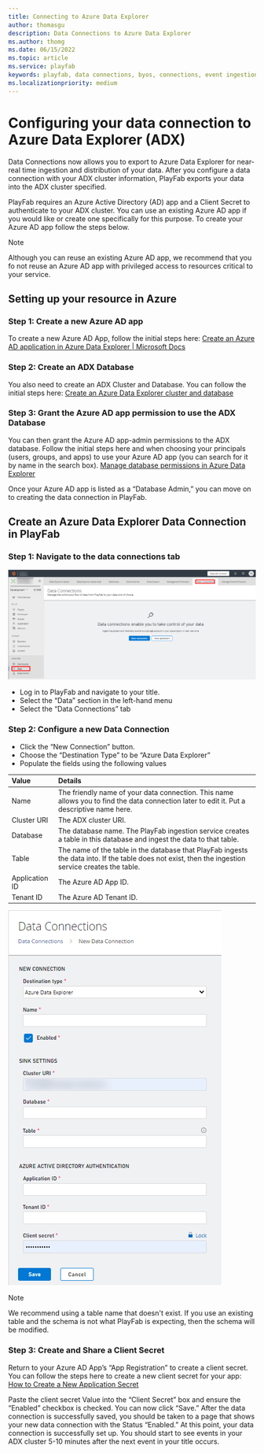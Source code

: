 ```yaml
---
title: Connecting to Azure Data Explorer
author: thomasgu
description: Data Connections to Azure Data Explorer
ms.author: thomg
ms.date: 06/15/2022
ms.topic: article
ms.service: playfab
keywords: playfab, data connections, byos, connections, event ingestion
ms.localizationpriority: medium
---
```

# Configuring your data connection to Azure Data Explorer (ADX)

Data Connections now allows you to export to Azure Data Explorer for near-real time ingestion and distribution of your data. After you configure a data connection with your ADX cluster information, PlayFab exports your data into the ADX cluster specified.

PlayFab requires an Azure Active Directory (AD) app and a Client Secret to authenticate to your ADX cluster. You can use an existing Azure AD app if you would like or create one specifically for this purpose. To create your Azure AD app follow the steps below. 

> [!Note]
> Although you can reuse an existing Azure AD app, we recommend that you fo not reuse an Azure AD app with privileged access to resources critical to your service. 

## Setting up your resource in Azure

### Step 1: Create a new Azure AD app
To create a new Azure AD App, follow the initial steps here: [Create an Azure AD application in Azure Data Explorer | Microsoft Docs](/azure/data-explorer/provision-azure-ad-app#create-azure-ad-application-registration)

### Step 2: Create an ADX Database
You also need to create an ADX Cluster and Database. You can follow the initial steps here:
[Create an Azure Data Explorer cluster and database](/azure/data-explorer/create-cluster-database-portal)

### Step 3: Grant the Azure AD app permission to use the ADX Database
You can then grant the Azure AD app-admin permissions to the ADX database. Follow the initial steps here and when choosing your principals (users, groups, and apps) to use your Azure AD app (you can search for it by name in the search box).
[Manage database permissions in Azure Data Explorer](/azure/data-explorer/manage-database-permissions)

Once your Azure AD app is listed as a “Database Admin,” you can move on to creating the data connection in PlayFab.

## Create an Azure Data Explorer Data Connection in PlayFab

### Step 1: Navigate to the data connections tab

![Screenshot of PlayFab data connections tab](media/navigate-to-data-connections-tab.png "PlayFab data connections tab") 

- Log in to PlayFab and navigate to your title.
- Select the “Data” section in the left-hand menu
- Select the “Data Connections” tab

### Step 2: Configure a new Data Connection

- Click the “New Connection” button.
- Choose the “Destination Type” to be “Azure Data Explorer”
- Populate the fields using the following values  

| Value | Details |
|:-----------|:-----------|
|Name | The friendly name of your data connection. This name allows you to find the data connection later to edit it. Put a descriptive name here. 
| Cluster URI  | The ADX cluster URI.|
| Database | The database name. The PlayFab ingestion service creates a table in this database and ingest the data to that table. |
| Table | The name of the table in the database that PlayFab ingests the data into. If the table does not exist, then the ingestion service creates the table. |
| Application ID | The Azure AD App ID. |
| Tenant ID | The Azure AD Tenant ID. |

![Screenshot of configuring and ADX data connection](media/configure-new-data-connection.png "ADX data connection configuration") 

> [!Note]
> We recommend using a table name that doesn't exist. If you use an existing table and the schema is not what PlayFab is expecting, then the schema will be modified. 

### Step 3: Create and Share a Client Secret 

Return to your Azure AD App’s “App Registration” to create a client secret. You can follow the steps here to create a new client secret for your app: [How to Create a New Application Secret](/azure/active-directory/develop/howto-create-service-principal-portal#option-2-create-a-new-application-secret) 

Paste the client secret Value into the “Client Secret” box and ensure the “Enabled” checkbox is checked. You can now click “Save.” After the data connection is successfully saved, you should be taken to a page that shows your new data connection with the Status “Enabled.” At this point, your data connection is successfully set up. You should start to see events in your ADX cluster 5-10 minutes after the next event in your title occurs.
